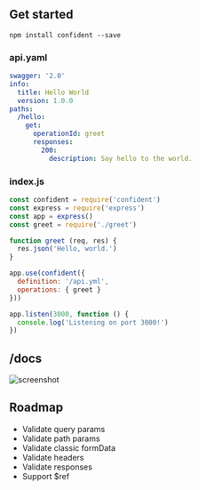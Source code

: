 ## Get started

```
npm install confident --save
```

### api.yaml

```yaml
swagger: '2.0'
info:
  title: Hello World
  version: 1.0.0
paths:
  /hello:
    get:
      operationId: greet
      responses:
        200:
          description: Say hello to the world.
```

### index.js

```javascript
const confident = require('confident')
const express = require('express')
const app = express()
const greet = require('./greet')

function greet (req, res) {
  res.json('Hello, world.')
}

app.use(confident({
  definition: '/api.yml',
  operations: { greet }
}))

app.listen(3000, function () {
  console.log('Listening on port 3000!')
})
```

## /docs

![screenshot](https://d3vv6lp55qjaqc.cloudfront.net/items/0V0d341O2k0l2c243C3G/Screen%20Shot%202016-09-23%20at%203.25.07%20PM.png?X-CloudApp-Visitor-Id=ab2071d5f76f8504ab6d3070d8a2c5c3&v=60088c3e)

## Roadmap

* Validate query params
* Validate path params
* Validate classic formData
* Validate headers
* Validate responses
* Support $ref
